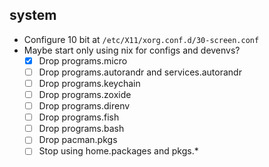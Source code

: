 ## system

- Configure 10 bit at `/etc/X11/xorg.conf.d/30-screen.conf`
- Maybe start only using nix for configs and devenvs?
  - [x] Drop programs.micro
  - [ ] Drop programs.autorandr and services.autorandr
  - [ ] Drop programs.keychain
  - [ ] Drop programs.zoxide
  - [ ] Drop programs.direnv
  - [ ] Drop programs.fish
  - [ ] Drop programs.bash
  - [ ] Drop pacman.pkgs
  - [ ] Stop using home.packages and pkgs.*
